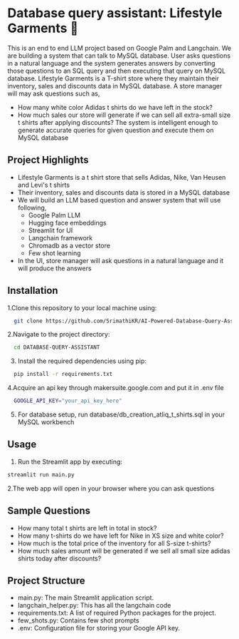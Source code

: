 
# Database query assistant: Lifestyle Garments 👕

This is an end to end LLM project based on Google Palm and Langchain. We are building a system that can talk to MySQL database. 
User asks questions in a natural language and the system generates answers by converting those questions to an SQL query and
then executing that query on MySQL database. 
Lifestyle Garments is a T-shirt store where they maintain their inventory, sales and discounts data in MySQL database. A store manager 
will may ask questions such as,
- How many white color Adidas t shirts do we have left in the stock?
- How much sales our store will generate if we can sell all extra-small size t shirts after applying discounts?
The system is intelligent enough to generate accurate queries for given question and execute them on MySQL database


## Project Highlights

- Lifestyle Garments is a t shirt store that sells Adidas, Nike, Van Heusen and Levi's t shirts 
- Their inventory, sales and discounts data is stored in a MySQL database
- We will build an LLM based question and answer system that will use following,
  - Google Palm LLM
  - Hugging face embeddings
  - Streamlit for UI
  - Langchain framework
  - Chromadb as a vector store
  - Few shot learning
- In the UI, store manager will ask questions in a natural language and it will produce the answers


## Installation

1.Clone this repository to your local machine using:

```bash
  git clone https://github.com/SrimathiKR/AI-Powered-Database-Query-Assistant.git
```
2.Navigate to the project directory:

```bash
  cd DATABASE-QUERY-ASSISTANT
```
3. Install the required dependencies using pip:

```bash
  pip install -r requirements.txt
```
4.Acquire an api key through makersuite.google.com and put it in .env file

```bash
  GOOGLE_API_KEY="your_api_key_here"
```
5. For database setup, run database/db_creation_atliq_t_shirts.sql in your MySQL workbench

## Usage

1. Run the Streamlit app by executing:
```bash
streamlit run main.py

```

2.The web app will open in your browser where you can ask questions

## Sample Questions
  - How many total t shirts are left in total in stock?
  - How many t-shirts do we have left for Nike in XS size and white color?
  - How much is the total price of the inventory for all S-size t-shirts?
  - How much sales amount will be generated if we sell all small size adidas shirts today after discounts?
  
## Project Structure

- main.py: The main Streamlit application script.
- langchain_helper.py: This has all the langchain code
- requirements.txt: A list of required Python packages for the project.
- few_shots.py: Contains few shot prompts
- .env: Configuration file for storing your Google API key.